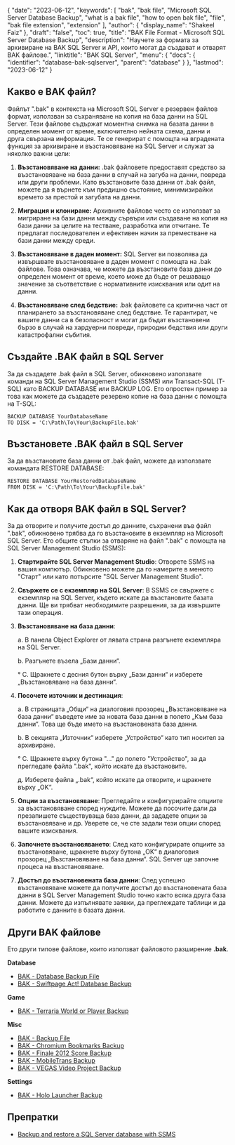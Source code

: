 {
  "date": "2023-06-12",
  "keywords": [
    "bak",
    "bak file",
    "Microsoft SQL Server Database Backup",
    "what is a bak file",
    "how to open bak file",
    "file",
    "bak file extension",
    "extension"
  ],
  "author": {
    "display_name": "Shakeel Faiz"
  },
  "draft": "false",
  "toc": true,
  "title": "BAK File Format - Microsoft SQL Server Database Backup",
  "description": "Научете за формата за архивиране на BAK SQL Server и API, които могат да създават и отварят BAK файлове.",
  "linktitle": "BAK SQL Server",
  "menu": {
    "docs": {
      "identifier": "database-bak-sqlserver",
      "parent": "database"
    }
  },
  "lastmod": "2023-06-12"
}

## Какво е BAK файл?

Файлът ".bak" в контекста на Microsoft SQL Server е резервен файлов формат, използван за съхраняване на копия на база данни на SQL Server. Тези файлове съдържат моментна снимка на базата данни в определен момент от време, включително нейната схема, данни и друга свързана информация. Те се генерират с помощта на вградената функция за архивиране и възстановяване на SQL Server и служат за няколко важни цели:

1. **Възстановяване на данни:** .bak файловете предоставят средство за възстановяване на база данни в случай на загуба на данни, повреда или други проблеми. Като възстановите база данни от .bak файл, можете да я върнете към предишно състояние, минимизирайки времето за престой и загубата на данни.

2. **Миграция и клониране:** Архивните файлове често се използват за мигриране на бази данни между сървъри или създаване на копия на бази данни за целите на тестване, разработка или отчитане. Те предлагат последователен и ефективен начин за преместване на бази данни между среди.

3. **Възстановяване в даден момент:** SQL Server ви позволява да извършвате възстановяване в даден момент с помощта на .bak файлове. Това означава, че можете да възстановите база данни до определен момент от време, което може да бъде от решаващо значение за съответствие с нормативните изисквания или одит на данни.

4. **Възстановяване след бедствие:** .bak файловете са критична част от планирането за възстановяване след бедствие. Те гарантират, че вашите данни са в безопасност и могат да бъдат възстановени бързо в случай на хардуерни повреди, природни бедствия или други катастрофални събития.

## Създайте .BAK файл в SQL Server

За да създадете .bak файл в SQL Server, обикновено използвате команди на SQL Server Management Studio (SSMS) или Transact-SQL (T-SQL) като BACKUP DATABASE или BACKUP LOG. Ето опростен пример за това как можете да създадете резервно копие на база данни с помощта на T-SQL:

```
BACKUP DATABASE YourDatabaseName
TO DISK = 'C:\Path\To\Your\BackupFile.bak'
```

## Възстановете .BAK файл в SQL Server

За да възстановите база данни от .bak файл, можете да използвате командата RESTORE DATABASE:

```
RESTORE DATABASE YourRestoredDatabaseName
FROM DISK = 'C:\Path\To\Your\BackupFile.bak'
```

## Как да отворя BAK файл в SQL Server?

За да отворите и получите достъп до данните, съхранени във файл ".bak", обикновено трябва да го възстановите в екземпляр на Microsoft SQL Server. Ето общите стъпки за отваряне на файл ".bak" с помощта на SQL Server Management Studio (SSMS):

1. **Стартирайте SQL Server Management Studio**: Отворете SSMS на вашия компютър. Обикновено можете да го намерите в менюто "Старт" или като потърсите "SQL Server Management Studio".

2. **Свържете се с екземпляр на SQL Server**: В SSMS се свържете с екземпляр на SQL Server, където искате да възстановите базата данни. Ще ви трябват необходимите разрешения, за да извършите тази операция.

3. **Възстановяване на база данни**:

    а. В панела Object Explorer от лявата страна разгънете екземпляра на SQL Server.

    b. Разгънете възела „Бази данни“.

    ° С. Щракнете с десния бутон върху „Бази данни“ и изберете „Възстановяване на база данни“.

4. **Посочете източник и дестинация**:

    а. В страницата „Общи“ на диалоговия прозорец „Възстановяване на база данни“ въведете име за новата база данни в полето „Към база данни“. Това ще бъде името на възстановената база данни.

    b. В секцията „Източник“ изберете „Устройство“ като тип носител за архивиране.

    ° С. Щракнете върху бутона "..." до полето "Устройство", за да прегледате файла ".bak", който искате да възстановите.

    д. Изберете файла „.bak“, който искате да отворите, и щракнете върху „OK“.

5. **Опции за възстановяване**: Прегледайте и конфигурирайте опциите за възстановяване според нуждите. Можете да посочите дали да презапишете съществуваща база данни, да зададете опции за възстановяване и др. Уверете се, че сте задали тези опции според вашите изисквания.

6. **Започнете възстановяването**: След като конфигурирате опциите за възстановяване, щракнете върху бутона „OK“ в диалоговия прозорец „Възстановяване на база данни“. SQL Server ще започне процеса на възстановяване.

7. **Достъп до възстановената база данни**: След успешно възстановяване можете да получите достъп до възстановената база данни в SQL Server Management Studio точно както всяка друга база данни. Можете да изпълнявате заявки, да преглеждате таблици и да работите с данните в базата данни.

## Други BAK файлове

Ето други типове файлове, които използват файловото разширение **.bak**.

**Database**
- [BAK - Database Backup File](/database/bak/)
- [BAK - Swiftpage Act! Database Backup](/database/bak-act/)

**Game**
- [BAK - Terraria World or Player Backup](/game/bak-terraria/)

**Misc**
- [BAK - Backup File](/misc/bak-backup/)
- [BAK - Chromium Bookmarks Backup](/misc/bak-chromium/)
- [BAK - Finale 2012 Score Backup](/misc/bak-finale/)
- [BAK - MobileTrans Backup](/misc/bak-mobiletrans/)
- [BAK - VEGAS Video Project Backup](/misc/bak-vegas/)

**Settings**
- [BAK - Holo Launcher Backup](/settings/bak-holo/)

## Препратки
* [Backup and restore a SQL Server database with SSMS](https://learn.microsoft.com/en-us/sql/relational-databases/backup-restore/quickstart-backup-restore-database?view=sql-server-ver16&tabs=ssms)